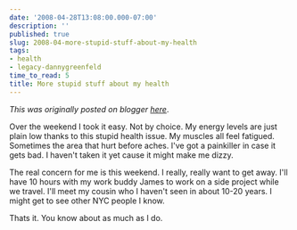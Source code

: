 ```yaml
---
date: '2008-04-28T13:08:00.000-07:00'
description: ''
published: true
slug: 2008-04-more-stupid-stuff-about-my-health
tags:
- health
- legacy-dannygreenfeld
time_to_read: 5
title: More stupid stuff about my health
---
```


*This was originally posted on blogger [here](https://dannygreenfeld.blogspot.com/2008/04/more-stupid-stuff-about-my-health.html)*.

Over the weekend I took it easy.  Not by choice.  My energy levels are just plain low thanks to this stupid health issue.  My muscles all feel fatigued.  Sometimes the area that hurt before aches.  I've got a painkiller in case it gets bad.  I haven't taken it yet cause it might make me dizzy.

The real concern for me is this weekend.  I really, really want to get away.  I'll have 10 hours with my work buddy James to work on a side project while we travel.  I'll meet my cousin who I haven't seen in about 10-20 years.  I might get to see other NYC people I know.

Thats it.  You know about as much as I do.